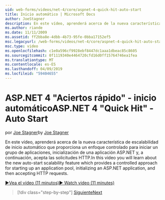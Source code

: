 ```yaml
---
uid: web-forms/videos/net-4/core/aspnet-4-quick-hit-auto-start
title: Inicio automático | Microsoft Docs
author: JoeStagner
description: En este vídeo, aprenderá acerca de la nueva característica de escalabilidad de inicio automático que proporciona un enfoque controlado para iniciar un grupo de aplicaciones, initializ...
ms.author: riande
ms.date: 11/11/2009
ms.assetid: ff2bba8e-4dbb-4b73-95fe-0bba17152ef5
msc.legacyurl: /web-forms/videos/net-4/core/aspnet-4-quick-hit-auto-start
msc.type: video
ms.openlocfilehash: c1e0a596cf9928ebf8447dc1aaa1dbeac85c8605
ms.sourcegitcommit: 0f1119340e4464720cfd16d0ff15764746ea1fea
ms.translationtype: MT
ms.contentlocale: es-ES
ms.lasthandoff: 04/09/2019
ms.locfileid: "59404655"
---
```

# <a name="aspnet-4-quick-hit---auto-start"></a><span data-ttu-id="64b9f-103">ASP.NET 4 "Aciertos rápido" - inicio automático</span><span class="sxs-lookup"><span data-stu-id="64b9f-103">ASP.NET 4 "Quick Hit" - Auto Start</span></span>

<span data-ttu-id="64b9f-104">por [Joe Stagner](https://github.com/JoeStagner)</span><span class="sxs-lookup"><span data-stu-id="64b9f-104">by [Joe Stagner](https://github.com/JoeStagner)</span></span>

<span data-ttu-id="64b9f-105">En este vídeo, aprenderá acerca de la nueva característica de escalabilidad de inicio automático que proporciona un enfoque controlado para iniciar un grupo de aplicaciones, inicialización de una aplicación ASP.NET y, a continuación, acepta las solicitudes HTTP.</span><span class="sxs-lookup"><span data-stu-id="64b9f-105">In this video you will learn about the new auto-start scalability feature which provides a controlled approach for starting up an application pool, initializing an ASP.NET application, and then accepting HTTP requests.</span></span> 

[<span data-ttu-id="64b9f-106">&#9654;Vea el vídeo (11 minutos)</span><span class="sxs-lookup"><span data-stu-id="64b9f-106">&#9654; Watch video (11 minutes)</span></span>](https://channel9.msdn.com/Blogs/ASP-NET-Site-Videos/aspnet-4-quick-hit-auto-start)

> [!div class="step-by-step"]
> [<span data-ttu-id="64b9f-107">Siguiente</span><span class="sxs-lookup"><span data-stu-id="64b9f-107">Next</span></span>](aspnet-4-quick-hit-clean-webconfig-files.md)
